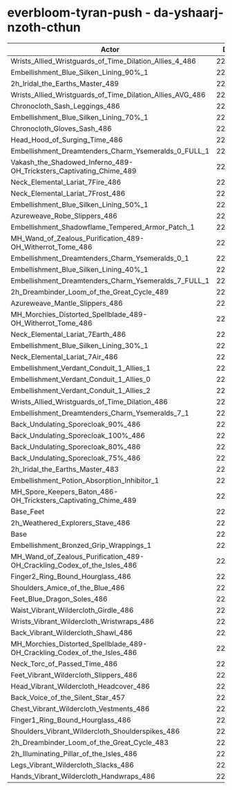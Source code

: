 # everbloom-tyran-push - da-yshaarj-nzoth-cthun
| Actor | DPS | Increase |
|---|:---:|:---:|
|Wrists_Allied_Wristguards_of_Time_Dilation_Allies_4_486|228628|1.61%|
|Embellishment_Blue_Silken_Lining_90%_1|228130|1.39%|
|2h_Iridal_the_Earths_Master_489|227982|1.32%|
|Wrists_Allied_Wristguards_of_Time_Dilation_Allies_AVG_486|227961|1.31%|
|Chronocloth_Sash_Leggings_486|227681|1.19%|
|Embellishment_Blue_Silken_Lining_70%_1|227451|1.09%|
|Chronocloth_Gloves_Sash_486|227347|1.04%|
|Head_Hood_of_Surging_Time_486|227238|0.99%|
|Embellishment_Dreamtenders_Charm_Ysemeralds_0_FULL_1|227109|0.94%|
|Vakash_the_Shadowed_Inferno_489-OH_Tricksters_Captivating_Chime_489|226869|0.83%|
|Neck_Elemental_Lariat_7Fire_486|226864|0.83%|
|Neck_Elemental_Lariat_7Frost_486|226756|0.78%|
|Embellishment_Blue_Silken_Lining_50%_1|226703|0.75%|
|Azureweave_Robe_Slippers_486|226536|0.68%|
|Embellishment_Shadowflame_Tempered_Armor_Patch_1|226414|0.63%|
|MH_Wand_of_Zealous_Purification_489-OH_Witherrot_Tome_486|226368|0.61%|
|Embellishment_Dreamtenders_Charm_Ysemeralds_0_1|226291|0.57%|
|Embellishment_Blue_Silken_Lining_40%_1|226263|0.56%|
|Embellishment_Dreamtenders_Charm_Ysemeralds_7_FULL_1|226239|0.55%|
|2h_Dreambinder_Loom_of_the_Great_Cycle_489|226233|0.55%|
|Azureweave_Mantle_Slippers_486|226203|0.53%|
|MH_Morchies_Distorted_Spellblade_489-OH_Witherrot_Tome_486|226203|0.53%|
|Neck_Elemental_Lariat_7Earth_486|226170|0.52%|
|Embellishment_Blue_Silken_Lining_30%_1|226063|0.47%|
|Neck_Elemental_Lariat_7Air_486|226012|0.45%|
|Embellishment_Verdant_Conduit_1_Allies_1|225971|0.43%|
|Embellishment_Verdant_Conduit_1_Allies_0|225920|0.41%|
|Embellishment_Verdant_Conduit_1_Allies_2|225886|0.39%|
|Wrists_Allied_Wristguards_of_Time_Dilation_486|225883|0.39%|
|Embellishment_Dreamtenders_Charm_Ysemeralds_7_1|225816|0.36%|
|Back_Undulating_Sporecloak_90%_486|225621|0.27%|
|Back_Undulating_Sporecloak_100%_486|225585|0.26%|
|Back_Undulating_Sporecloak_80%_486|225571|0.25%|
|Back_Undulating_Sporecloak_75%_486|225496|0.22%|
|2h_Iridal_the_Earths_Master_483|225484|0.21%|
|Embellishment_Potion_Absorption_Inhibitor_1|225341|0.15%|
|MH_Spore_Keepers_Baton_486-OH_Tricksters_Captivating_Chime_489|225280|0.12%|
|Base_Feet|225179|0.08%|
|2h_Weathered_Explorers_Stave_486|225070|0.03%|
|Base|225005|0.00%|
|Embellishment_Bronzed_Grip_Wrappings_1|224988|-0.01%|
|MH_Wand_of_Zealous_Purification_489-OH_Crackling_Codex_of_the_Isles_486|224976|-0.01%|
|Finger2_Ring_Bound_Hourglass_486|224956|-0.02%|
|Shoulders_Amice_of_the_Blue_486|224910|-0.04%|
|Feet_Blue_Dragon_Soles_486|224875|-0.06%|
|Waist_Vibrant_Wildercloth_Girdle_486|224863|-0.06%|
|Wrists_Vibrant_Wildercloth_Wristwraps_486|224775|-0.10%|
|Back_Vibrant_Wildercloth_Shawl_486|224742|-0.12%|
|MH_Morchies_Distorted_Spellblade_489-OH_Crackling_Codex_of_the_Isles_486|224688|-0.14%|
|Neck_Torc_of_Passed_Time_486|224546|-0.20%|
|Feet_Vibrant_Wildercloth_Slippers_486|224496|-0.23%|
|Head_Vibrant_Wildercloth_Headcover_486|224466|-0.24%|
|Back_Voice_of_the_Silent_Star_457|224404|-0.27%|
|Chest_Vibrant_Wildercloth_Vestments_486|224401|-0.27%|
|Finger1_Ring_Bound_Hourglass_486|224248|-0.34%|
|Shoulders_Vibrant_Wildercloth_Shoulderspikes_486|224116|-0.40%|
|2h_Dreambinder_Loom_of_the_Great_Cycle_483|224006|-0.44%|
|2h_Illuminating_Pillar_of_the_Isles_486|223992|-0.45%|
|Legs_Vibrant_Wildercloth_Slacks_486|223869|-0.50%|
|Hands_Vibrant_Wildercloth_Handwraps_486|223520|-0.66%|
